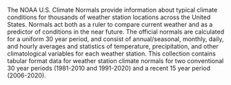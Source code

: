 The NOAA U.S. Climate Normals provide information about typical climate conditions for thousands of weather station locations across the United States. Normals act both as a ruler to compare current weather and as a predictor of conditions in the near future. The official normals are calculated for a uniform 30 year period, and consist of annual/seasonal, monthly, daily, and hourly averages and statistics of temperature, precipitation, and other climatological variables for each weather station. This collection contains tabular format data for weather station climate normals for two conventional 30 year periods (1981-2010 and 1991-2020) and a recent 15 year period (2006-2020).